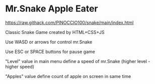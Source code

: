 # Mr.Snake Apple Eater
https://raw.githack.com/PINOCCIO100/snake/main/index.html

Classic Snake Game created by HTML+CSS+JS

Use WASD or arrows for control mr.Snake

Use ESC or SPACE buttons for pause game

"Level" value in main menu define a speed of mr.Snake (higher level - higher speed)

"Apples" value define count of apple on screen in same time
